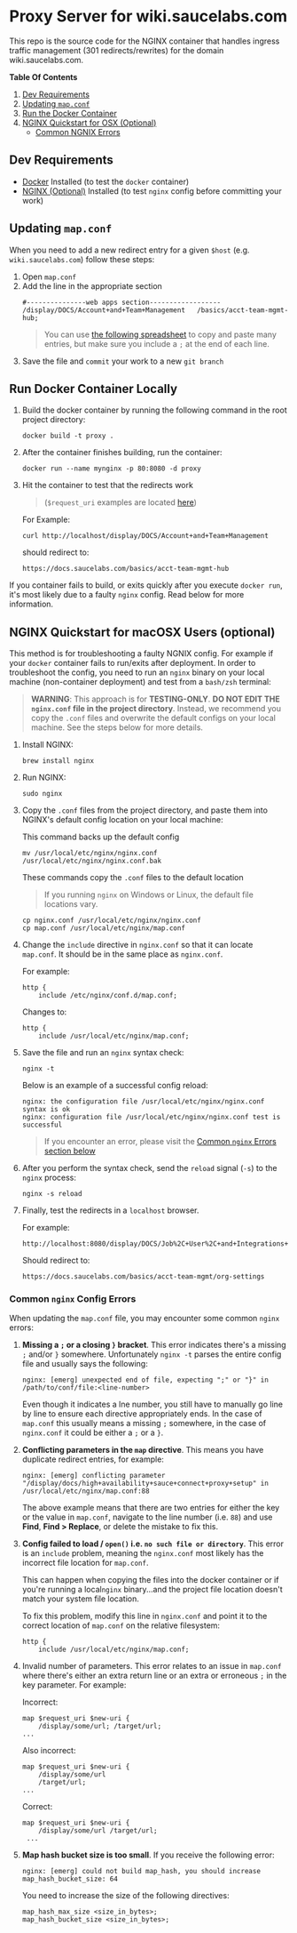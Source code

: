 # Proxy Server for wiki.saucelabs.com

This repo is the source code for the NGINX container that handles ingress traffic management (301 redirects/rewrites) for the domain wiki.saucelabs.com.

__Table Of Contents__

1. [Dev Requirements](#dev-requirements)
2. [Updating `map.conf`](#updating-mapconf)
3. [Run the Docker Container](#run-docker-container-locally)
4. [NGINX Quickstart for OSX (Optional)](#nginx-quickstart-for-macosx-users-optional)
   * [Common NGNIX Errors](#common-nginx-config-errors)
    
## Dev Requirements

* [Docker](https://docs.docker.com/get-docker/) Installed (to test the `docker` container)
* [NGINX (Optional)](https://docs.nginx.com/nginx/admin-guide/installing-nginx/installing-nginx-open-source/) Installed (to test `nginx` config before committing your work)

## Updating `map.conf`

When you need to add a new redirect entry for a given `$host` (e.g. `wiki.saucelabs.com`) follow these steps:

1. Open `map.conf`
2. Add the line in the appropriate section
   ```
   #---------------web apps section------------------
   /display/DOCS/Account+and+Team+Management   /basics/acct-team-mgmt-hub;
   ```
   > You can use [the following spreadsheet](https://docs.google.com/spreadsheets/d/1nFp0ioLxgR03aEENrOgCsnvdFWx5IohbTfRQ3SHCgx0/edit#gid=0) to copy and paste many entries, but make sure you include a `;` at the end of each line.
3. Save the file and `commit` your work to a new `git branch`

## Run Docker Container Locally

1. Build the docker container by running the following command in the root project directory:
   ```
   docker build -t proxy .
   ```
2. After the container finishes building, run the container:
   ```
   docker run --name mynginx -p 80:8080 -d proxy
   ```
3. Hit the container to test that the redirects work 
   >  (`$request_uri` examples are located [here](https://docs.google.com/spreadsheets/d/1nFp0ioLxgR03aEENrOgCsnvdFWx5IohbTfRQ3SHCgx0/edit#gid=0))
   
   For Example:
   
   ```
   curl http://localhost/display/DOCS/Account+and+Team+Management
   ```
   should redirect to:
   ```
   https://docs.saucelabs.com/basics/acct-team-mgmt-hub
   ```

If you container fails to build, or exits quickly after you execute `docker run`, it's most likely due to a faulty `nginx` config. Read below for more information.
   
## NGINX Quickstart for macOSX Users (optional)

This method is for troubleshooting a faulty NGNIX config. For example if your `docker` container fails to run/exits after deployment. In order to troubleshoot the config, you need to run an `nginx` binary on your local machine (non-container deployment) and test from a `bash/zsh` terminal:

> **WARNING**: This approach is for **TESTING-ONLY**. **DO NOT EDIT THE `nginx.conf` file in the project directory**. Instead, we recommend you copy the `.conf` files and overwrite the default configs on your local machine. See the steps below for more details.

1. Install NGINX:
   ```
   brew install nginx
   ```
2. Run NGINX:
   ```
   sudo nginx
   ```
3. Copy the `.conf` files from the project directory, and paste them into NGINX's default config location on your local machine:
   
   This command backs up the default config
   ```
   mv /usr/local/etc/nginx/nginx.conf /usr/local/etc/nginx/nginx.conf.bak
   ```
   These commands copy the `.conf` files to the default location
   > If you running `nginx` on Windows or Linux, the default file locations vary.
   ```
   cp nginx.conf /usr/local/etc/nginx/nginx.conf
   cp map.conf /usr/local/etc/nginx/map.conf
   ```
4. Change the `include` directive in `nginx.conf` so that it can locate `map.conf`. It should be in the same place as `nginx.conf`. 

   For example:  
   ```
   http {
       include /etc/nginx/conf.d/map.conf;
   ```  
   Changes to:   
   ```
   http {
       include /usr/local/etc/nginx/map.conf;
   ```
5. Save the file and run an `nginx` syntax check:
   ```
   nginx -t
   ```
   Below is an example of a successful config reload:
   ```
   nginx: the configuration file /usr/local/etc/nginx/nginx.conf syntax is ok
   nginx: configuration file /usr/local/etc/nginx/nginx.conf test is successful
   ```
   > If you encounter an error, please visit the [Common `nginx` Errors section below](#common-nginx-config-errors)

6. After you perform the syntax check, send the `reload` signal (`-s`) to the `nginx` process:
   ```
   nginx -s reload
   ```
7. Finally, test the redirects in a `localhost` browser. 

   For example:
   
   ```
   http://localhost:8080/display/DOCS/Job%2C+User%2C+and+Integrations+Settings+for+Organizations
   ```
   
   Should redirect to:

   ```
   https://docs.saucelabs.com/basics/acct-team-mgmt/org-settings
   ```

### Common `nginx` Config Errors

When updating the `map.conf` file, you may encounter some common `nginx` errors:

1. **Missing a `;` or a closing `}` bracket**. This error indicates there's a missing `;` and/or `}` somewhere. Unfortunately `nginx -t` parses the entire config file and usually says the following:
   ```
   nginx: [emerg] unexpected end of file, expecting ";" or "}" in /path/to/conf/file:<line-number>
   ```
   Even though it indicates a lne number, you still have to manually go line by line to ensure each directive appropriately ends. In the case of `map.conf` this usually means a missing `;` somewhere, in the case of `nginx.conf` it could be either a `;` or a `}`.
2. **Conflicting parameters in the `map` directive**. This means you have duplicate redirect entries, for example:
   ```
   nginx: [emerg] conflicting parameter "/display/docs/high+availability+sauce+connect+proxy+setup" in /usr/local/etc/nginx/map.conf:88
   ```
   The above example means that there are two entries for either the key or the value in `map.conf`, navigate to the line number (i.e. `88`) and use **Find**, **Find > Replace**, or delete the mistake to fix this.
   
3. **Config failed to load / `open()` i.e. `no such file or directory`**. This  error is an `include` problem, meaning the `nginx.conf` most likely has the incorrect file location for `map.conf`. 

   This can happen when copying the files into the docker container or if you're running a local`nginx` binary...and the project file location doesn't match your system file location. 
   
   To fix this problem, modify this line in `nginx.conf` and point it to the correct location of `map.conf` on the relative filesystem:
   ```
   http {
       include /usr/local/etc/nginx/map.conf;
   ```
4. Invalid number of parameters. This error relates to an issue in `map.conf` where there's either an extra return line or an extra or erroneous `;` in the key parameter.  For example:
   
   Incorrect:
   ```
   map $request_uri $new-uri {
       /display/some/url; /target/url;
   ...
   ```
   Also incorrect:
   ```
   map $request_uri $new-uri {
       /display/some/url 
       /target/url;
   ...
   ```
   Correct:
   ```
   map $request_uri $new-uri {
       /display/some/url /target/url;
    ...
   ```
5. **Map hash bucket size is too small**. If you receive the following error:
   ```
   nginx: [emerg] could not build map_hash, you should increase map_hash_bucket_size: 64
   ```
   You need to increase the size of the following directives:
   ```
   map_hash_max_size <size_in_bytes>;
   map_hash_bucket_size <size_in_bytes>;
   ```  
   
